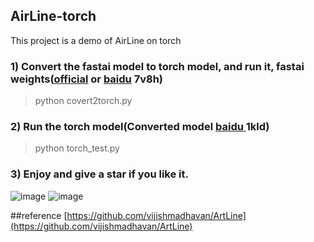 ## AirLine-torch
This project is a demo of AirLine on torch
### 1) Convert the fastai model to torch model, and run it, fastai weights([official](https://www.dropbox.com/s/starqc9qd2e1lg1/ArtLine_650.pkl?dl=1) or [baidu](https://pan.baidu.com/s/1O62gmsoSeZcqdaPVUCoHlA) 7v8h)

> python covert2torch.py

### 2) Run the torch model(Converted model [baidu ](https://pan.baidu.com/s/1cUDWhuIjgWrRIlZkWj1mrQ)1kld)
> python torch_test.py


### 3) Enjoy and give a star if you like it.

![image](https://github.com/Linzmin1927/Airline_torch/test.jpg)
![image](https://github.com/Linzmin1927/Airline_torch/res.jpg)

##reference
[https://github.com/vijishmadhavan/ArtLine](https://github.com/vijishmadhavan/ArtLine)
